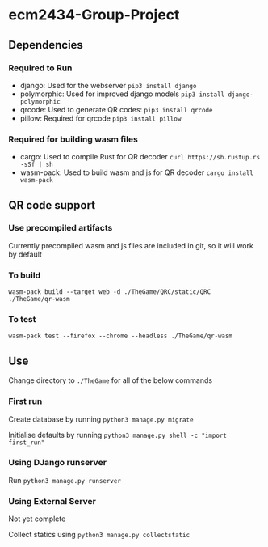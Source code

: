 # ecm2434-Group-Project

## Dependencies
### Required to Run
- django: Used for the webserver `pip3 install django`
- polymorphic: Used for improved django models `pip3 install django-polymorphic`
- qrcode: Used to generate QR codes: `pip3 install qrcode`
- pillow: Required for qrcode `pip3 install pillow`
### Required for building wasm files
- cargo: Used to compile Rust for QR decoder `curl https://sh.rustup.rs -sSf | sh`
- wasm-pack: Used to build wasm and js for QR decoder `cargo install wasm-pack`


## QR code support
### Use precompiled artifacts
Currently precompiled wasm and js files are included in git, so it will work by default

### To build

`wasm-pack build --target web -d ./TheGame/QRC/static/QRC  ./TheGame/qr-wasm`

### To test


`wasm-pack test --firefox --chrome --headless ./TheGame/qr-wasm`

## Use
Change directory to `./TheGame` for all of the below commands
### First run
Create database by running `python3 manage.py migrate`

Initialise defaults by running `python3 manage.py shell -c "import first_run"`

### Using DJango runserver

Run `python3 manage.py runserver`

### Using External Server

Not yet complete

Collect statics using `python3 manage.py collectstatic`
